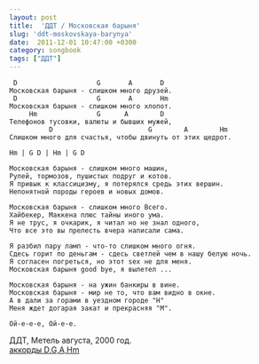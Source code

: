 ```yaml
---
layout: post
title:  'ДДТ / Московская барыня'
slug: 'ddt-moskovskaya-barynya'
date:  2011-12-01 10:47:00 +0300
category: songbook
tags: ["ДДТ"]
---
```


     D                    G       A       D
    Московская барыня - слишком много друзей.
     D                    G       A       Hm
    Московская барыня - слишком много хлопот.
         Hm               G      A        D
    Телефонов тусовки, валюты и бывших мужей,
              D                        G        A        Hm
    Слишком много для счастья, чтобы двинуть от этих щедрот.

    Hm | G D | Hm | G D

    Московская барыня - слишком много машин,
    Рулей, тормозов, пушистых подруг и котов.
    Я привык к классицизму, я потерялся средь этих вершин.
    Непонятной породы героев и новых домов.

    Московская барыня - слишком много Всего.
    Хайбекер, Маккена плюс тайны иного ума.
    Я не трус, я очкарик, я читал но не знал одного,
    Что все это вы прелесть вчера написали сама.

    Я разбил пару ламп - что-то слишком много огня.
    Сдесь горит по деньгам - сдесь светлей чем в нашу белую ночь.
    Я согласен погреться, но этот sex не для меня.
    Московская барыня good bye, я вылетел ...

    Московская барыня - на ужин банкиры в вине.
    Московская барыня - мир не то, что вам видно в окне.
    А в дали за горами в уездном городе "Н"
    Меня ждет догарая закат и прекрасняя "М".

    Ой-е-е-е, Ой-е-е.

ДДТ, Метель августа, 2000 год.  
[аккорды D,G,A,Hm](http://guitar-chords-chart.net/#D,G,A,Bm)

